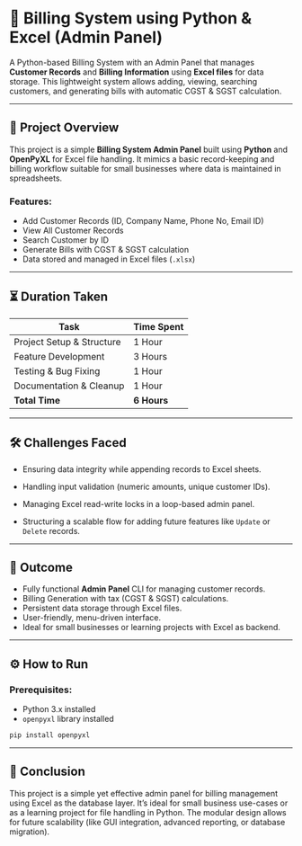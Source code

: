 # 🧾 Billing System using Python & Excel (Admin Panel)

A Python-based Billing System with an Admin Panel that manages **Customer Records** and **Billing Information** using **Excel files** for data storage. This lightweight system allows adding, viewing, searching customers, and generating bills with automatic CGST & SGST calculation.

---

## 🚀 Project Overview

This project is a simple **Billing System Admin Panel** built using **Python** and **OpenPyXL** for Excel file handling. It mimics a basic record-keeping and billing workflow suitable for small businesses where data is maintained in spreadsheets.

### Features:
- Add Customer Records (ID, Company Name, Phone No, Email ID)
- View All Customer Records
- Search Customer by ID
- Generate Bills with CGST & SGST calculation
- Data stored and managed in Excel files (`.xlsx`)

---

## ⏳ Duration Taken
| Task                         | Time Spent |
|------------------------------|------------|
| Project Setup & Structure     | 1 Hour     |
| Feature Development           | 3 Hours    |
| Testing & Bug Fixing          | 1 Hour     |
| Documentation & Cleanup       | 1 Hour     |
| **Total Time**                | **6 Hours**|

---

## 🛠 Challenges Faced
- Ensuring data integrity while appending records to Excel sheets.

- Handling input validation (numeric amounts, unique customer IDs).

- Managing Excel read-write locks in a loop-based admin panel.

- Structuring a scalable flow for adding future features like `Update` or `Delete` records.

---

## 📝 Outcome
- Fully functional **Admin Panel** CLI for managing customer records.
- Billing Generation with tax (CGST & SGST) calculations.
- Persistent data storage through Excel files.
- User-friendly, menu-driven interface.
- Ideal for small businesses or learning projects with Excel as backend.

---

## ⚙️ How to Run

### Prerequisites:
- Python 3.x installed
- `openpyxl` library installed
```bash
pip install openpyxl
```

---

## 🎯 Conclusion
This project is a simple yet effective admin panel for billing management using Excel as the database layer. It’s ideal for small business use-cases or as a learning project for file handling in Python. The modular design allows for future scalability (like GUI integration, advanced reporting, or database migration).
